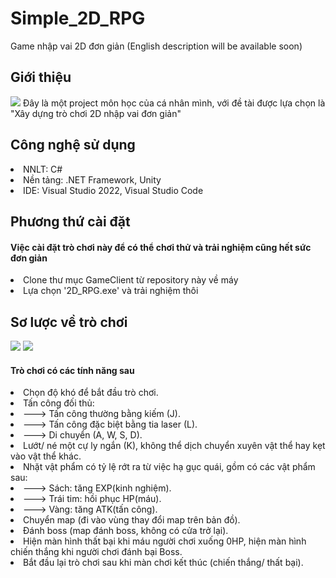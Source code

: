 # Simple_2D_RPG
Game nhập vai 2D đơn giản (English description will be available soon)

<h2>Giới thiệu</h2>

<img src="https://github.com/diepanhng0711/Simple_2D_RPG/blob/main/Artworks/demo/01.png">
Đây là một project môn học của cá nhân mình, với đề tài được lựa chọn là "Xây dựng trò chơi 2D nhập vai đơn giản"

<h2>Công nghệ sử dụng</h2>
    <li>NNLT: C#</li>
    <li>Nền tảng: .NET Framework, Unity</li>
    <li>IDE: Visual Studio 2022, Visual Studio Code</li>

<h2>Phương thứ cài đặt</h2>
<h4>Việc cài đặt trò chơi này để có thể chơi thử và trải nghiệm cũng hết sức đơn giản</h4>
    <li>Clone thư mục GameClient từ repository này về máy</li>
    <li>Lựa chọn '2D_RPG.exe' và trải nghiệm thôi</li>

<h2>Sơ lược về trò chơi</h2>

<img src="https://github.com/diepanhng0711/Simple_2D_RPG/blob/main/Artworks/demo/02.png"><img>
<img src="https://github.com/diepanhng0711/Simple_2D_RPG/blob/main/Artworks/demo/03.png"><img>

<h4>Trò chơi có các tính năng sau</h4>

<li>Chọn độ khó để bắt đầu trò chơi.</li>
<li>Tấn công đối thủ:
    <li> ---> Tấn công thường bằng kiếm (J).</li>
    <li> ---> Tấn công đặc biệt bằng tia laser (L).</li>
    <li> ---> Di chuyển (A, W, S, D).</li>
</li>
<li>Lướt/ né một cự ly ngắn (K), không thể dịch chuyển xuyên vật thể hay kẹt vào vật thể khác.</li>
<li>Nhặt vật phẩm có tỷ lệ rớt ra từ việc hạ gục quái, gồm có các vật phẩm sau:
    <li> ---> Sách: tăng EXP(kinh nghiệm).</li>
    <li> ---> Trái tim: hồi phục HP(máu).</li>
    <li> ---> Vàng: tăng ATK(tấn công).</li>
</li>
<li>Chuyển map (đi vào vùng thay đổi map trên bản đồ).</li>
<li>Đánh boss (map đánh boss, không có cửa trở lại).</li>
<li>Hiện màn hình thất bại khi máu người chơi xuống 0HP, hiện màn hình chiến thắng khi người chơi đánh bại Boss.</li>
<li>Bắt đầu lại trò chơi sau khi màn chơi kết thúc (chiến thắng/ thất bại).</li>
